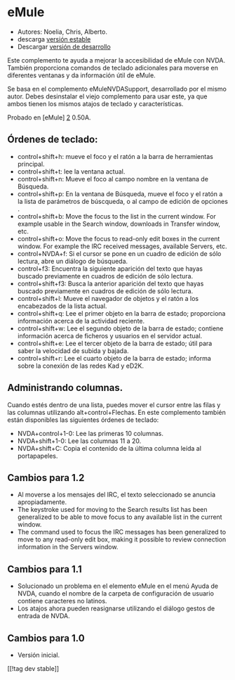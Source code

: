 # eMule #

*	Autores: Noelia, Chris, Alberto.
*	descarga [versión estable][1]
*	Descargar [versión de desarrollo][3]

Este complemento te ayuda a mejorar la accesibilidad de eMule con
NVDA. También proporciona comandos de teclado adicionales para moverse en
diferentes ventanas y da información útil de eMule.

Se basa en el complemento eMuleNVDASupport, desarrollado por el mismo
autor. Debes desinstalar el viejo complemento para usar este, ya que ambos
tienen los mismos atajos de teclado y características.

Probado en [eMule] [2] 0.50A.

## Órdenes de teclado: ##

*	control+shift+h: mueve el foco y el ratón a la barra de herramientas
  principal.
*	control+shift+t: lee la ventana actual.
*	control+shift+n: Mueve el foco al campo nombre en la ventana de Búsqueda.
*	control+shift+p: En la ventana de Búsqueda, mueve el foco y el ratón a la
  lista de parámetros de búscqueda, o al campo de edición de opciones .
*	control+shift+b: Move the focus to the list in the current window. For
  example usable in the Search window, downloads in Transfer window, etc.
*	control+shift+o: Move the focus to read-only edit boxes in the current
  window. For example the IRC received messages, available Servers, etc.
*	control+NVDA+f: Si el cursor se pone en un cuadro de edición de sólo
  lectura, abre un diálogo de búsqueda.
*	control+f3: Encuentra la siguiente aparición del texto que hayas buscado
  previamente en cuadros de edición de sólo lectura.
*	control+shift+f3: Busca la anterior aparición del texto que hayas buscado
  previamente en cuadros de edición de sólo lectura.
*	control+shift+l: Mueve el navegador de objetos y el ratón a los
  encabezados de la lista actual.
*	control+shift+q: Lee el primer objeto en la barra de estado; proporciona
  información acerca de la actividad reciente.
*	control+shift+w: Lee el segundo objeto de la barra de estado; contiene
  información acerca de ficheros y usuarios en el servidor actual.
*	control+shift+e: Lee el tercer objeto de la barra de estado; útil para
  saber la velocidad de subida y bajada.
*	control+shift+r: Lee el cuarto objeto de la barra de estado; informa sobre
  la conexión de las redes Kad y eD2K.

## Administrando columnas. ##

Cuando estés dentro de una lista, puedes mover el cursor  entre las filas y
las columnas utilizando alt+control+Flechas.  En este complemento también
están disponibles las siguientes órdenes de teclado:

*	NVDA+control+1-0: Lee las primeras 10 columnas.
*	NVDA+shift+1-0: Lee las columnas 11 a 20.
*	NVDA+shift+C: Copia el contenido de la última columna leída al
  portapapeles.

## Cambios para 1.2 ##
*	 Al moverse a los mensajes del IRC, el texto seleccionado se anuncia
   apropiadamente.
*	 The keystroke used for moving to the Search results list has been
   generalized to be able to move focus to any available list in the current
   window.
*	 The command used to focus the IRC messages has been generalized to move
   to any read-only edit box, making it possible to review connection
   information in the Servers window.

## Cambios para 1.1 ##
*	 Solucionado un problema en el elemento eMule en el menú Ayuda de NVDA,
   cuando el nombre de la carpeta de configuración de usuario contiene
   caracteres no latinos.
*	 Los atajos ahora pueden reasignarse utilizando el diálogo gestos de
   entrada de NVDA.

## Cambios para 1.0 ##
*	 Versión inicial.

[[!tag dev stable]]

[1]: http://addons.nvda-project.org/files/get.php?file=em

[2]: http://www.emule-project.net

[3]: http://addons.nvda-project.org/files/get.php?file=em-dev

